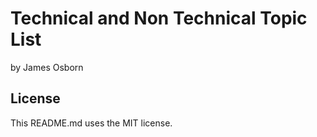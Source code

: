 # Technical and Non Technical Topic List
by James Osborn

## License
This README.md uses the MIT license.

